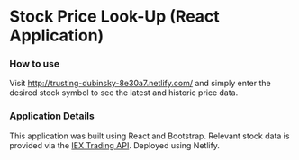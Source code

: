 # Stock Price Look-Up (React Application)

### How to use
Visit http://trusting-dubinsky-8e30a7.netlify.com/ and simply enter the desired stock symbol to see the latest and historic price data. 

### Application Details
This application was built using React and Bootstrap. Relevant stock data is provided via the <a href="https://iextrading.com/developer/docs/">IEX Trading API</a>. Deployed using Netlify. 
